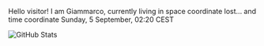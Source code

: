 Hello visitor! I am Giammarco, currently living in space coordinate lost... and time coordinate Sunday, 5 September, 02:20 CEST

![GitHub Stats](https://github-readme-stats.vercel.app/api?username=grcasanova)
